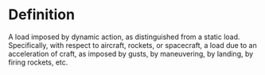 # Definition

A load imposed by dynamic action, as distinguished from a static load.
Specifically, with respect to aircraft, rockets, or spacecraft, a load
due to an acceleration of craft, as imposed by gusts, by maneuvering, by
landing, by firing rockets, etc.
